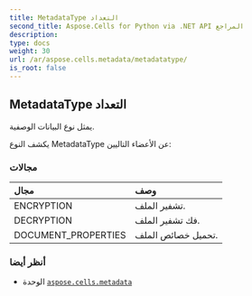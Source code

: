 ```yaml
---
title: MetadataType التعداد
second_title: Aspose.Cells for Python via .NET API المراجع
description:
type: docs
weight: 30
url: /ar/aspose.cells.metadata/metadatatype/
is_root: false
---
```

##  MetadataType التعداد
يمثل نوع البيانات الوصفية.



يكشف النوع MetadataType عن الأعضاء التاليين:

###  مجالات
| مجال| وصف|
| :- | :- |
| ENCRYPTION | تشفير الملف.|
| DECRYPTION | فك تشفير الملف.|
| DOCUMENT_PROPERTIES | تحميل خصائص الملف.|



###  أنظر أيضا
* الوحدة [`aspose.cells.metadata`](..)
